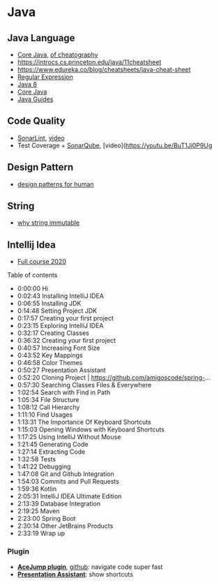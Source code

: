 # Java

## Java Language

- [Core Java](https://dzone.com/refcardz/core-java?chapter=2), [of cheatography](https://cheatography.com/tag/java)
- https://introcs.cs.princeton.edu/java/11cheatsheet
- https://www.edureka.co/blog/cheatsheets/java-cheat-sheet
- [Regular Expression](https://cheatography.com/davechild/cheat-sheets/regular-expressions)
- [Java 8](https://dzone.com/articles/all-things-java-8?fromrel=true)
- [Core Java](https://cheatography.com/evanescesn09/cheat-sheets/core-java)
- [Java Guides](https://www.javaguides.net/p/about-me.html)

## Code Quality

- [SonarLint](https://www.sonarlint.org/intellij), [video](https://youtu.be/T3eM5X_ohzI)
- Test Coverage + [SonarQube](https://www.sonarqube.org), [video](https://youtu.be/BuT1Ji0P9Ug


## Design Pattern

- [design patterns for human](https://roadmap.sh/guides/design-patterns-for-humans)

## String

- [why string immutable](https://javarevisited.blogspot.com/2010/10/why-string-is-immutable-or-final-in-java.html)

## Intellij Idea

- [Full course 2020](https://www.youtube.com/watch?v=yefmcX57Eyg)

Table of contents
- 0:00:00 Hi
- 0:02:43 Installing IntelliJ IDEA
- 0:06:55 Installing JDK
- 0:14:48 Setting Project JDK
- 0:17:57 Creating your first project
- 0:23:15 Exploring IntelliJ IDEA
- 0:32:17 Creating Classes
- 0:36:32 Creating your first project
- 0:40:57 Increasing Font Size
- 0:43:52 Key Mappings
- 0:46:58 Color Themes
- 0:50:27 Presentation Assistant
- 0:52:20 Cloning Project | https://github.com/amigoscode/spring-...
- 0:57:30 Searching Classes Files & Everywhere
- 1:02:54 Search with Find in Path
- 1:05:34 File Structure
- 1:08:12 Call Hierarchy
- 1:11:10 Find Usages
- 1:13:31 The Importance Of Keyboard Shortcuts
- 1:15:03 Opening Windows with Keyboard Shortcuts
- 1:17:25 Using IntelliJ Without Mouse 
- 1:21:45 Generating Code 
- 1:27:14 Extracting Code 
- 1:32:58 Tests 
- 1:41:22 Debugging 
- 1:47:08 Git and Github Integration 
- 1:54:03 Commits and Pull Requests
- 1:59:36 Kotlin
- 2:05:31 IntelliJ IDEA Ultimate Edition
- 2:13:39 Database Integration
- 2:19:25 Maven
- 2:23:00 Spring Boot
- 2:30:14 Other JetBrains Products
- 2:33:19 Wrap up

### Plugin
- [**AceJump plugin**](https://www.youtube.com/watch?v=8cgy8ITtsJE), [github](https://github.com/acejump/AceJump): navigate code super fast
- [**Presentation Assistant**](https://www.youtube.com/watch?v=yefmcX57Eyg&t=3027s): show shortcuts
